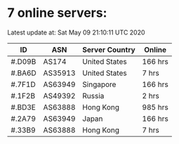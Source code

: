 # 7 online servers:

Latest update at: Sat May 09 21:10:11 UTC 2020

| ID | ASN | Server Country | Online |
| -- | --- | -------------- | ------ |
| #.D09B | AS174 | United States | 166 hrs |
| #.BA6D | AS35913 | United States | 7 hrs |
| #.7F1D | AS63949 | Singapore | 166 hrs |
| #.1F2B | AS49392 | Russia | 2 hrs |
| #.BD3E | AS63888 | Hong Kong | 985 hrs |
| #.2A79 | AS63949 | Japan | 166 hrs |
| #.33B9 | AS63888 | Hong Kong | 7 hrs |

